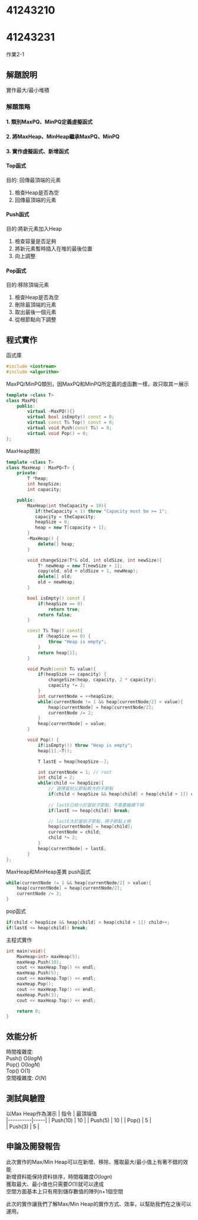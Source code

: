 # 41243210
# 41243231

作業2-1

## 解題說明
實作最大/最小堆積

### 解題策略
#### 1. 類別MaxPQ、MinPQ定義虛擬函式
#### 2. 將MaxHeap、MinHeap繼承MaxPQ、MinPQ
#### 3. 實作虛擬函式、新增函式
#### Top函式
目的: 回傳最頂端的元素
1. 檢查Heap是否為空
2. 回傳最頂端的元素
#### Push函式
目的:將新元素加入Heap
1. 檢查容量是否足夠
2. 將新元素暫時插入在堆的最後位置
3. 向上調整
#### Pop函式
目的:移除頂端元素
1. 檢查Heap是否為空
2. 刪除最頂端的元素
3. 取出最後一個元素
4. 從根節點向下調整

## 程式實作
函式庫
```cpp
#include <iostream>
#include <algorithm>
```
MaxPQ/MinPQ類別，因MaxPQ和MinPQ所定義的虛函數一樣，故只取其一展示
```cpp
template <class T>
class MaxPQ{
    public:
        virtual ~MaxPQ(){}
        virtual bool isEmpty() const = 0;
        virtual const T& Top() const = 0;
        virtual void Push(const T&) = 0;
        virtual void Pop() = 0;      
};
```
MaxHeap類別
```cpp
template <class T>
class MaxHeap : MaxPQ<T> {
    private:
        T *heap;
        int heapSize;
        int capacity;

    public:
        MaxHeap(int theCapacity = 10){
           if(theCapacity < 1) throw "Capacity must be >= 1";
           capacity = theCapacity;
           heapSize = 0;
           heap = new T[capacity + 1];
        }
        ~MaxHeap() {
            delete[] heap;
        }

        void changeSize(T*& old, int oldSize, int newSize){
            T* newHeap = new T[newSize + 1];
            copy(old, old + oldSize + 1, newHeap);
            delete[] old;
            old = newHeap;
        }

        bool isEmpty() const {
            if(heapSize == 0)
                return true;
            return false;
        }

        const T& Top() const{
            if (heapSize == 0) {
                throw "Heap is empty";
            }
            return heap[1];
        }

        void Push(const T& value){
            if(heapSize == capacity) {
                changeSize(heap, capacity, 2 * capacity);
                capacity *= 2;
            }
            int currentNode = ++heapSize;
            while(currentNode != 1 && heap[currentNode/2] < value){
                heap[currentNode] = heap[currentNode/2];
                currentNode /= 2;
            }
            heap[currentNode] = value;
        }

        void Pop() {
            if(isEmpty()) throw "Heap is empty";
            heap[1].~T();

            T lastE = heap[heapSize--];

            int currentNode = 1; // root
            int child = 2;
            while(child <= heapSize){
                // 選擇當前父節點較大的子節點
                if(child < heapSize && heap[child] < heap[child + 1]) child++;
                
                // lastE已經小於當前子節點，不需要繼續下移
                if(lastE >= heap[child]) break;

                // lastE大於當前子節點，將子節點上移
                heap[currentNode] = heap[child];
                currentNode = child;
                child *= 2;
            }
            heap[currentNode] = lastE;
        }
};
```
MaxHeap和MinHeap差異
push函式 
```cpp
while(currentNode != 1 && heap[currentNode/2] > value){
    heap[currentNode] = heap[currentNode/2];
    currentNode /= 2;
}
```
pop函式 
```cpp
if(child < heapSize && heap[child] > heap[child + 1]) child++;
if(lastE <= heap[child]) break;
```

主程式實作
```cpp
int main(void){
    MaxHeap<int> maxHeap(5);
    maxHeap.Push(10);
    cout << maxHeap.Top() << endl;
    maxHeap.Push(5);
    cout << maxHeap.Top() << endl;
    maxHeap.Pop();
    cout << maxHeap.Top() << endl;
    maxHeap.Push(3);
    cout << maxHeap.Top() << endl;

    return 0;
}
```


## 效能分析
時間複雜度:  
Push() O($logN$)  
Pop()  O($logN$)  
Top()  O($1$)  
空間複雜度: $O(N)$
## 測試與驗證
以Max Heap作為演示
| 指令 | 最頂端值  
|----------|-----|
| Push(10) |  10 |
| Push(5)  |  10 |
| Pop()    |  5  |   
| Push(3)  |  5  |  

## 申論及開發報告
此次實作的Max/Min Heap可以在新增、移除、獲取最大/最小值上有著不錯的效能  
新增資料能保持資料排序，時間複雜度$O(logn)$  
獲取最大、最小值也只需要$O(1)$就可以達成  
空間方面基本上只有用到儲存數值的陣列n+1個空間

此次的實作讓我們了解Max/Min Heap的實作方式、效率，以幫助我們在之後可以運用。


